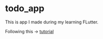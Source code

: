 # todo_app

This is app I made during my learning FLutter.

Following this -> [tutorial](https://www.youtube.com/watch?v=mMgr47QBZWA&list=PLlvRDpXh1Se6FF_srf1fcahvQX3qFk86v&index=1&pp=iAQB)